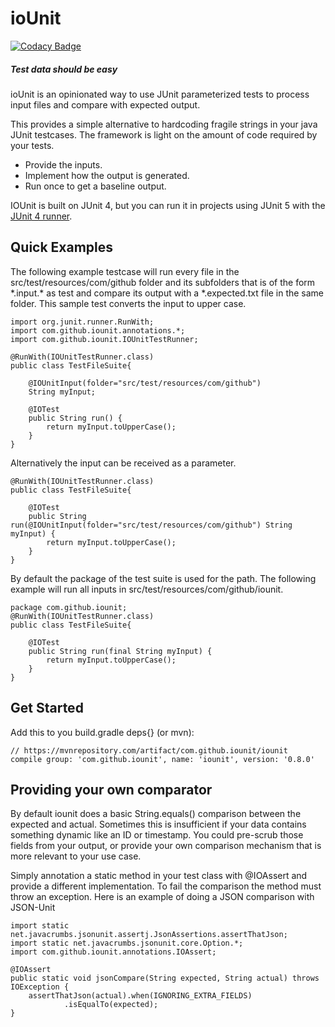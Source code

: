 # ioUnit

[![Codacy Badge](https://api.codacy.com/project/badge/Grade/5059b019f9b246a99eb4e17f39a4cdda)](https://app.codacy.com/app/ryaneberly/ioUnit?utm_source=github.com&utm_medium=referral&utm_content=ioUnit/ioUnit&utm_campaign=Badge_Grade_Dashboard)

##### Test data should be easy

ioUnit is an opinionated way to use JUnit parameterized tests to process input files and compare with expected output.

This provides a simple alternative to hardcoding fragile strings in your java JUnit testcases.  The framework is light on the amount of code required by your tests.
* Provide the inputs.
* Implement how the output is generated.
* Run once to get a baseline output.

IOUnit is built on JUnit 4, but you can run it in projects using JUnit 5 with the [JUnit 4 runner](https://junit.org/junit5/docs/current/user-guide/#migrating-from-junit4-running).

## Quick Examples
The following example testcase will run every file in the src/test/resources/com/github folder and its subfolders that is of the form &ast;.input.&ast; as test and compare its output with a &ast;.expected.txt file in the same folder.  This sample test converts the input to upper case.

    import org.junit.runner.RunWith;
    import com.github.iounit.annotations.*;
    import com.github.iounit.IOUnitTestRunner;

    @RunWith(IOUnitTestRunner.class)
    public class TestFileSuite{

        @IOUnitInput(folder="src/test/resources/com/github")
        String myInput;

        @IOTest
        public String run() {
            return myInput.toUpperCase();
        }
    }
    
Alternatively the input can be received as a parameter.

    @RunWith(IOUnitTestRunner.class)
    public class TestFileSuite{

        @IOTest
        public String run(@IOUnitInput(folder="src/test/resources/com/github") String myInput) {
            return myInput.toUpperCase();
        }
    }
    
By default the package of the test suite is used for the path.  The following example will run all inputs in src/test/resources/com/github/iounit.

    package com.github.iounit;
    @RunWith(IOUnitTestRunner.class)
    public class TestFileSuite{

        @IOTest
        public String run(final String myInput) {
            return myInput.toUpperCase();
        }
    }

## Get Started
Add this to you build.gradle deps{}  (or mvn):


    // https://mvnrepository.com/artifact/com.github.iounit/iounit
    compile group: 'com.github.iounit', name: 'iounit', version: '0.8.0'
    
## Providing your own comparator
By default iounit does a basic String.equals() comparison between the expected and actual.  Sometimes this is insufficient if your data contains something dynamic like an ID or timestamp.  You could pre-scrub those fields from your output, or provide your own comparison mechanism that is more relevant to your use case.

Simply annotation a static method in your test class with @IOAssert and provide a different implementation.  To fail the comparison the method must throw an exception.  Here is an example of doing a JSON comparison with JSON-Unit
	
    
    import static net.javacrumbs.jsonunit.assertj.JsonAssertions.assertThatJson;
    import static net.javacrumbs.jsonunit.core.Option.*;
    import com.github.iounit.annotations.IOAssert;
    
	@IOAssert
	public static void jsonCompare(String expected, String actual) throws IOException {
		assertThatJson(actual).when(IGNORING_EXTRA_FIELDS)
				.isEqualTo(expected);
	}
 
